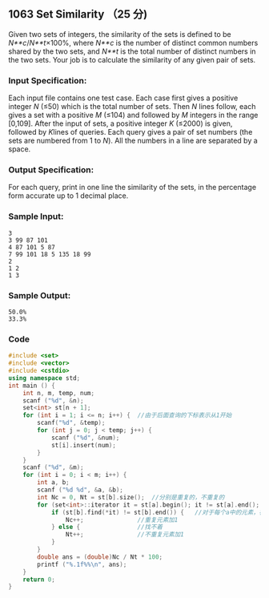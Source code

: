 ## 1063 Set Similarity （25 分)

Given two sets of integers, the similarity of the sets is defined to be *N**c*/*N**t*×100%, where *N**c* is the number of distinct common numbers shared by the two sets, and *N**t* is the total number of distinct numbers in the two sets. Your job is to calculate the similarity of any given pair of sets.

### Input Specification:

Each input file contains one test case. Each case first gives a positive integer *N* (≤50) which is the total number of sets. Then *N* lines follow, each gives a set with a positive *M* (≤104) and followed by *M* integers in the range [0,109]. After the input of sets, a positive integer *K* (≤2000) is given, followed by *K*lines of queries. Each query gives a pair of set numbers (the sets are numbered from 1 to *N*). All the numbers in a line are separated by a space.

### Output Specification:

For each query, print in one line the similarity of the sets, in the percentage form accurate up to 1 decimal place.

### Sample Input:

```in
3
3 99 87 101
4 87 101 5 87
7 99 101 18 5 135 18 99
2
1 2
1 3
```

### Sample Output:

```out
50.0%
33.3%
```

### Code

```c++
#include <set>
#include <vector> 
#include <cstdio>
using namespace std;
int main () {
	int n, m, temp, num;
	scanf ("%d", &n);
	set<int> st[n + 1];
	for (int i = 1; i <= n; i++) {	//由于后面查询的下标表示从1开始 
		scanf("%d", &temp);
		for (int j = 0; j < temp; j++) {
			scanf ("%d", &num);
			st[i].insert(num);
		}
	}
	scanf ("%d", &m);
	for (int i = 0; i < m; i++) {
		int a, b; 
		scanf ("%d %d", &a, &b);
		int Nc = 0, Nt = st[b].size();	//分别是重复的，不重复的 
		for (set<int>::iterator it = st[a].begin(); it != st[a].end(); it++) {
			if (st[b].find(*it) != st[b].end()) {	//对于每个a中的元素，在b中能找着 
				Nc++;				//重复元素加1 
			} else {				//找不着 
				Nt++;				//不重复元素加1 
			}
		}
		double ans = (double)Nc / Nt * 100;
		printf ("%.1f%%\n", ans);
	}
	return 0;
}
```

